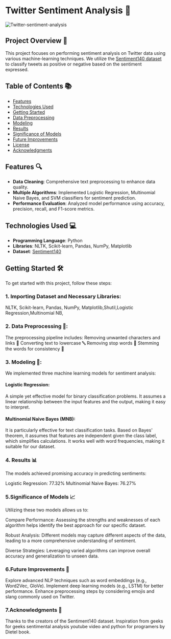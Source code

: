 # Twitter Sentiment Analysis 🌟

![Twitter-sentiment-analysis](https://github.com/user-attachments/assets/5d7181e8-2e8e-4289-ad36-5a6b6e27d233)

## Project Overview 🚀

This project focuses on performing sentiment analysis on Twitter data using various machine-learning techniques. We utilize the [Sentiment140 dataset](https://www.kaggle.com/kazanova/sentiment140) to classify tweets as positive or negative based on the sentiment expressed. 

## Table of Contents 📚

- [Features](#features)
- [Technologies Used](#technologies-used)
- [Getting Started](#getting-started)
- [Data Preprocessing](#data-preprocessing)
- [Modeling](#modeling)
- [Results](#results)
- [Significance of Models](#significance-of-models)
- [Future Improvements](#future-improvements)
- [License](#license)
- [Acknowledgments](#acknowledgments)

## Features 🔍

- **Data Cleaning**: Comprehensive text preprocessing to enhance data quality.
- **Multiple Algorithms**: Implemented Logistic Regression, Multinomial Naive Bayes, and SVM classifiers for sentiment prediction.
- **Performance Evaluation**: Analyzed model performance using accuracy, precision, recall, and F1-score metrics.

## Technologies Used 💻

- **Programming Language**: Python
- **Libraries**: NLTK, Scikit-learn, Pandas, NumPy, Matplotlib
- **Dataset**: [Sentiment140](https://www.kaggle.com/kazanova/sentiment140)

## Getting Started 🛠️

To get started with this project, follow these steps:

### 1. Importing Dataset and Necessary Libraries:
NLTK, Scikit-learn, Pandas, NumPy, Matplotlib,Shutil,Logistic Regression,Multinomial NB, 


### 2. Data Preprocessing 🔄: 
  The preprocessing pipeline includes:
  Removing unwanted characters and links 🧹
  Converting text to lowercase 🔤
  Removing stop words 🚫
  Stemming the words for consistency 🌱

### 3. Modeling 🧠:

We implemented three machine learning models for sentiment analysis:

#### Logistic Regression:

A simple yet effective model for binary classification problems.
It assumes a linear relationship between the input features and the output, making it easy to interpret.

#### Multinomial Naive Bayes (MNB):

It is particularly effective for text classification tasks.
Based on Bayes' theorem, it assumes that features are independent given the class label, which simplifies calculations.
It works well with word frequencies, making it suitable for our dataset.

### 4. Results 📊
The models achieved promising accuracy in predicting sentiments:

Logistic Regression: 77.32%
Multinomial Naive Bayes: 76.27%

### 5.Significance of Models 📈
Utilizing these two models allows us to:

Compare Performance: Assessing the strengths and weaknesses of each algorithm helps identify the best approach for our specific dataset.

Robust Analysis: Different models may capture different aspects of the data, leading to a more comprehensive understanding of sentiment.

Diverse Strategies: Leveraging varied algorithms can improve overall accuracy and generalization to unseen data.

### 6.Future Improvements 🌱
Explore advanced NLP techniques such as word embeddings (e.g., Word2Vec, GloVe).
Implement deep learning models (e.g., LSTM) for better performance.
Enhance preprocessing steps by considering emojis and slang commonly used on Twitter.

### 7.Acknowledgments 🙏
Thanks to the creators of the Sentiment140 dataset.
Inspiration from geeks for geeks sentimental analysis youtube video and python for programers by Dietel book.
